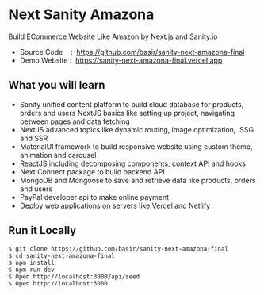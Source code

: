# Next Sanity Amazona

Build ECommerce Website Like Amazon by Next.js and Sanity.io

- Source Code    :  https://github.com/basir/sanity-next-amazona-final
- Demo Website :  https://sanity-next-amazona-final.vercel.app

## What you will learn

- Sanity unified content platform to build cloud database for products, orders and users
  NextJS basics like setting up project, navigating between pages and data fetching
- NextJS advanced topics like dynamic routing, image optimization,  SSG and SSR
- MaterialUI framework to build responsive website using custom theme, animation and carousel
- ReactJS including decomposing components, context API and hooks
- Next Connect package to build backend API
- MongoDB and Mongoose to save and retrieve data like products, orders and users
- PayPal developer api to make online payment
- Deploy web applications on servers like Vercel and Netlify

## Run it Locally

```
$ git clone https://github.com/basir/sanity-next-amazona-final
$ cd sanity-next-amazona-final
$ npm install
$ npm run dev
$ Open http://localhost:3000/api/seed
$ Open http://localhost:3000
```
